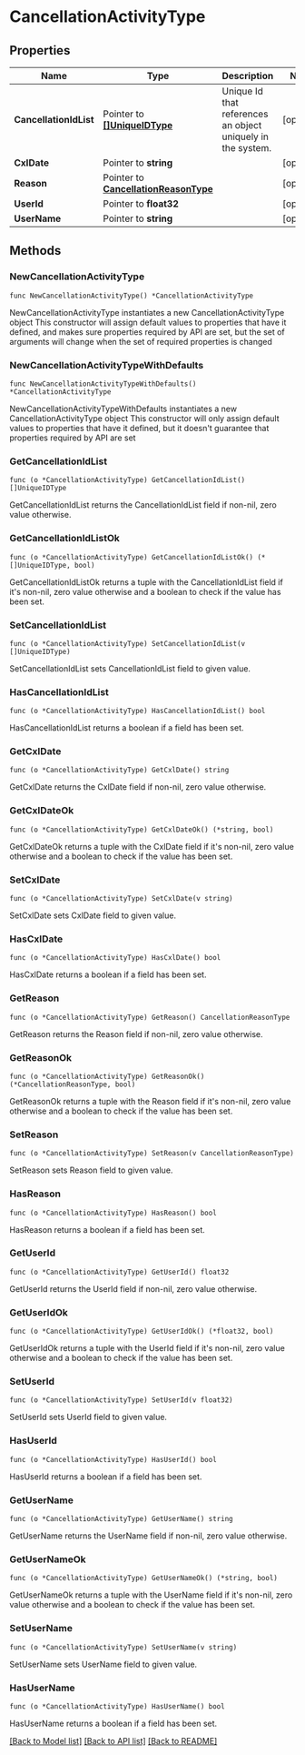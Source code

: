 # CancellationActivityType

## Properties

Name | Type | Description | Notes
------------ | ------------- | ------------- | -------------
**CancellationIdList** | Pointer to [**[]UniqueIDType**](UniqueIDType.md) | Unique Id that references an object uniquely in the system. | [optional] 
**CxlDate** | Pointer to **string** |  | [optional] 
**Reason** | Pointer to [**CancellationReasonType**](CancellationReasonType.md) |  | [optional] 
**UserId** | Pointer to **float32** |  | [optional] 
**UserName** | Pointer to **string** |  | [optional] 

## Methods

### NewCancellationActivityType

`func NewCancellationActivityType() *CancellationActivityType`

NewCancellationActivityType instantiates a new CancellationActivityType object
This constructor will assign default values to properties that have it defined,
and makes sure properties required by API are set, but the set of arguments
will change when the set of required properties is changed

### NewCancellationActivityTypeWithDefaults

`func NewCancellationActivityTypeWithDefaults() *CancellationActivityType`

NewCancellationActivityTypeWithDefaults instantiates a new CancellationActivityType object
This constructor will only assign default values to properties that have it defined,
but it doesn't guarantee that properties required by API are set

### GetCancellationIdList

`func (o *CancellationActivityType) GetCancellationIdList() []UniqueIDType`

GetCancellationIdList returns the CancellationIdList field if non-nil, zero value otherwise.

### GetCancellationIdListOk

`func (o *CancellationActivityType) GetCancellationIdListOk() (*[]UniqueIDType, bool)`

GetCancellationIdListOk returns a tuple with the CancellationIdList field if it's non-nil, zero value otherwise
and a boolean to check if the value has been set.

### SetCancellationIdList

`func (o *CancellationActivityType) SetCancellationIdList(v []UniqueIDType)`

SetCancellationIdList sets CancellationIdList field to given value.

### HasCancellationIdList

`func (o *CancellationActivityType) HasCancellationIdList() bool`

HasCancellationIdList returns a boolean if a field has been set.

### GetCxlDate

`func (o *CancellationActivityType) GetCxlDate() string`

GetCxlDate returns the CxlDate field if non-nil, zero value otherwise.

### GetCxlDateOk

`func (o *CancellationActivityType) GetCxlDateOk() (*string, bool)`

GetCxlDateOk returns a tuple with the CxlDate field if it's non-nil, zero value otherwise
and a boolean to check if the value has been set.

### SetCxlDate

`func (o *CancellationActivityType) SetCxlDate(v string)`

SetCxlDate sets CxlDate field to given value.

### HasCxlDate

`func (o *CancellationActivityType) HasCxlDate() bool`

HasCxlDate returns a boolean if a field has been set.

### GetReason

`func (o *CancellationActivityType) GetReason() CancellationReasonType`

GetReason returns the Reason field if non-nil, zero value otherwise.

### GetReasonOk

`func (o *CancellationActivityType) GetReasonOk() (*CancellationReasonType, bool)`

GetReasonOk returns a tuple with the Reason field if it's non-nil, zero value otherwise
and a boolean to check if the value has been set.

### SetReason

`func (o *CancellationActivityType) SetReason(v CancellationReasonType)`

SetReason sets Reason field to given value.

### HasReason

`func (o *CancellationActivityType) HasReason() bool`

HasReason returns a boolean if a field has been set.

### GetUserId

`func (o *CancellationActivityType) GetUserId() float32`

GetUserId returns the UserId field if non-nil, zero value otherwise.

### GetUserIdOk

`func (o *CancellationActivityType) GetUserIdOk() (*float32, bool)`

GetUserIdOk returns a tuple with the UserId field if it's non-nil, zero value otherwise
and a boolean to check if the value has been set.

### SetUserId

`func (o *CancellationActivityType) SetUserId(v float32)`

SetUserId sets UserId field to given value.

### HasUserId

`func (o *CancellationActivityType) HasUserId() bool`

HasUserId returns a boolean if a field has been set.

### GetUserName

`func (o *CancellationActivityType) GetUserName() string`

GetUserName returns the UserName field if non-nil, zero value otherwise.

### GetUserNameOk

`func (o *CancellationActivityType) GetUserNameOk() (*string, bool)`

GetUserNameOk returns a tuple with the UserName field if it's non-nil, zero value otherwise
and a boolean to check if the value has been set.

### SetUserName

`func (o *CancellationActivityType) SetUserName(v string)`

SetUserName sets UserName field to given value.

### HasUserName

`func (o *CancellationActivityType) HasUserName() bool`

HasUserName returns a boolean if a field has been set.


[[Back to Model list]](../README.md#documentation-for-models) [[Back to API list]](../README.md#documentation-for-api-endpoints) [[Back to README]](../README.md)


